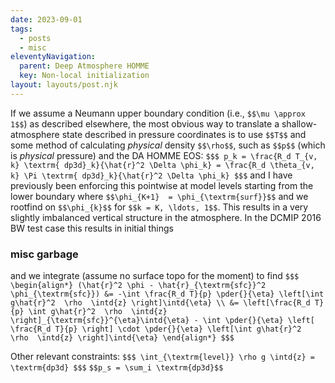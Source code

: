 ```yaml
---
date: 2023-09-01
tags:
  - posts
  - misc
eleventyNavigation:
  parent: Deep Atmosphere HOMME
  key: Non-local initialization
layout: layouts/post.njk
---
```


If we assume a Neumann upper boundary condition (i.e., `$$\mu \approx 1$$`) as described elsewhere,
the most obvious way to translate a shallow-atmosphere state described in pressure coordinates is to use
`$$T$$` and some method of calculating _physical_ density `$$\rho$$`, such as `$$p$$` (which is _physical_ pressure) and
the DA HOMME EOS:
`$$$
  p_k = \frac{R_d T_{v, k} \textrm{ dp3d}_k}{\hat{r}^2 \Delta \phi_k} = \frac{R_d \theta_{v, k} \Pi \textrm{ dp3d}_k}{\hat{r}^2 \Delta \phi_k}
$$$`
and I have previously been enforcing this pointwise at model levels starting from the lower boundary where `$$\phi_{K+1}  = \phi_{\textrm{surf}}$$`
and we rootfind on `$$\phi_{k}$$` for `$$k = K, \ldots, 1$$`. 
This results in a very slightly imbalanced vertical structure in the atmosphere. In the DCMIP 2016 BW test case
this results in initial things 






### misc garbage
and we integrate (assume no surface topo for the moment) to find
`$$$
\begin{align*}
  (\hat{r}^2 \phi - \hat{r}_{\textrm{sfc}}^2 \phi_{\textrm{sfc}}) &= -\int \frac{R_d T}{p} \pder{}{\eta} \left[\int g\hat{r}^2  \rho  \intd{z} \right]\intd{\eta} \\
    &= \left[\frac{R_d T}{p} \int g\hat{r}^2  \rho  \intd{z} \right]_{\textrm{sfc}}^{\eta}\intd{\eta} - \int \pder{}{\eta} \left[ \frac{R_d T}{p} \right] \cdot \pder{}{\eta} \left[\int g\hat{r}^2  \rho  \intd{z} \right]\intd{\eta}
\end{align*}
$$$`


Other relevant constraints:
`$$$
\int_{\textrm{level}} \rho g \intd{z} = \textrm{dp3d}
$$$`
`$$p_s = \sum_i \textrm{dp3d}$$`